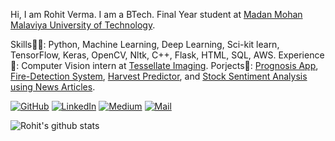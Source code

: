 Hi, I am Rohit Verma. I am a BTech. Final Year student at [Madan Mohan Malaviya University of Technology](http://mmmut.ac.in/).

Skills👨‍💻: Python, Machine Learning, Deep Learning, Sci-kit learn, TensorFlow, Keras, OpenCV, Nltk, C++, Flask, HTML, SQL, AWS.
Experience🎯: Computer Vision intern at [Tessellate Imaging](https://github.com/Tessellate-Imaging). 
Porjects🤖: [Prognosis App](https://github.com/Green-io/Prognosis-placement), [Fire-Detection System](https://github.com/rohit0906/fire-detector), [Harvest Predictor](https://github.com/rohit0906/predict_harvest), and [Stock Sentiment Analysis using News Articles](https://github.com/rohit0906/stock-sentiment).

<p align="">
	<a href="https://github.com/rohit0906"><img src="https://img.shields.io/badge/GitHub--_.svg?style=social&logo=GitHub" alt="GitHub"></a>
	<a href="https://www.linkedin.com/in/rohit96"><img src="https://img.shields.io/badge/LinkedIn--_.svg?style=social&logo=linkedin" alt="LinkedIn"></a>
	<a href="https://medium.com/@rtverma121"><img src="https://img.shields.io/badge/Medium--_.svg?style=social&logo=Medium" alt="Medium"></a>
	<a href="https://https://mail.google.com/mail/u/0/?view=cm&fs=1&tf=1&source=mailto&to=rtverma121@gmail.com"><img src="https://img.shields.io/badge/Mail At--_.svg?style=social&logo=Gmail" alt="Mail"></a>
</p>

![Rohit's github stats](https://github-readme-stats.vercel.app/api?username=rohit0906&count_private=true&hide=stars,issues&show_icons=true&theme=dark)
